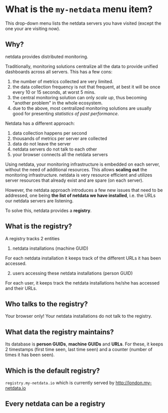 # What is the `my-netdata` menu item?

This drop-down menu lists the netdata servers you have visited (except the one your are visiting now).


## Why?

netdata provides distributed monitoring.

Traditionally, monitoring solutions centralize all the data to provide unified dashboards across all servers. This has a few cons:

1. the number of metrics collected are very limited.
2. the data collection frequency is not that frequent, at best it will be once every 10 or 15 seconds, at worst 5 mins.
2. the central monitoring solution can only *scale up*, thus becoming "another problem" in the whole ecosystem.
3. due to the above, most centralized monitoring solutions are usually good for presenting *statistics of past performance*.

Netdata has a different approach:

1. data collection happens per second
2. thousands of metrics per server are collected
3. data do not leave the server
4. netdata servers do not talk to each other
5. your browser connects all the netdata servers

Using netdata, your monitoring infrastructure is embedded on each server, without the need of additional resources. This allows **scaling out** the monitoring infrastructure. netdata is very resource efficient and utilizes server resources that already exist and are spare (on each server). 

However, the netdata approach introduces a few new issues that need to be addressed, one being **the list of netdata we have installed**, i.e. the URLs our netdata servers are listening.

To solve this, netdata provides a **registry**.

## What is the registry?

A registry tracks 2 entities

1. netdata installations (machine GUID)

  For each netdata installation it keeps track of the different URLs it has been accessed.

2. users accessing these netdata installations (person GUID)

  For each user, it keeps track the netdata installations he/she has accessed and their URLs.

## Who talks to the registry?

Your browser only! Your netdata installations do not talk to the registry.

## What data the registry maintains?

Its database is **person GUIDs**, **machine GUIDs** and **URLs**. For these, it keeps 2 timestamps (first time seen, last time seen) and a counter (number of times it has been seen).

## Which is the default registry?

`registry.my-netdata.io` which is currently served by http://london.my-netdata.io

## Every netdata can be a registry

